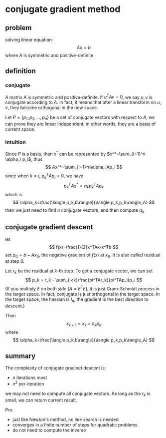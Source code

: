 # conjugate gradient method

## problem

solving linear equation:
$$
Ax=b
$$
where $A$ is symmetric and positive-definite

## definition

### conjugate

A matrix $A$ is symmetric and positive-definite. If $u^TAv=0$, we say $u,v$ is conjugate according to $A$. In fact, it means that after a linear transform on $u,v$, they become orthogonal in the new space.

Let $P=\{p_1,p_2,...,p_n\}$ be a set of conjugate vectors with respect to $A$, we can prove they are linear independent, in other words, they are a basis of current space.

### intuition

Since $P$ is a basis, then $x^*$ can be represented by $x^*=\sum_{i=1}^n \alpha_i p_i$, thus
$$
Ax^*=\sum_{i=1}^n\alpha_iAp_i
$$
since when $k\neq i$, $p_k^TAp_i=0$, we have
$$
p_k^TAx^*=\alpha_kp_k^TAp_k
$$
which is
$$
\alpha_k=\frac{\langle p_k,b\rangle}{\langle p_k,p_k\rangle_A}
$$
then we just need to find $n$ conjugate vectors, and then compute $\alpha_k$

## conjugate gradient descent

let
$$
f(x)=\frac{1}{2}x^TAx-x^Tb
$$
set $p_0=b-Ax_0$, the negative gradient of $f(x)$ at $x_0$. It is also called residual at step 0.

Let $r_k$ be the residual at $k$-th step. To get a conjugate vector, we can set
$$
p_k = r_k - \sum_{i<k}\frac{pi^TAr_k}{pi^TAp_i}p_i
$$
(If you multiply $E$ on both side ($A=E^TE$), it is just Gram–Schmidt process in the target space. In fact, conjugate is just orthogonal in the target space. In the target space, the hessian is $I_n$, the gradient is the best direction to descent.)

Then
$$
x_{k+1}=x_k+\alpha_k p_k
$$
where
$$
\alpha_k=\frac{\langle p_k,b\rangle}{\langle p_k,p_k\rangle_A}
$$

## summary

The complexity of conjugate gradinet descent is:

- $n$ iterations most
- $n^2$ per-iteration

we may not need to compute all conjugate vectors. As long as the $r_k$ is small, we can return current result.

Pro.

- just like Newton's method, no line search is needed
- converges in a finite number of steps for quadratic problems
- do not need to compute the inverse